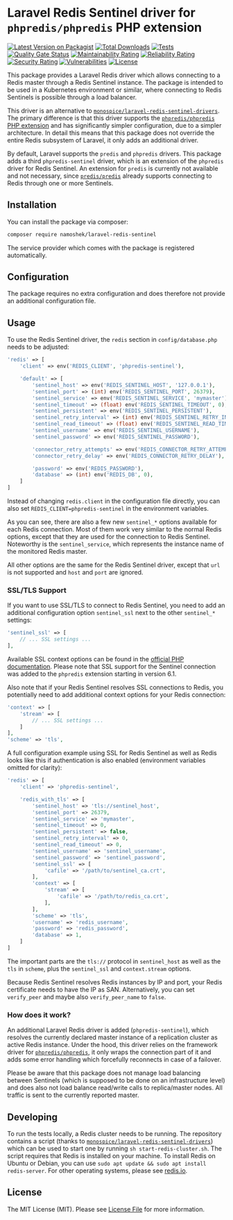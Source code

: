 # Laravel Redis Sentinel driver for `phpredis/phpredis` PHP extension

[![Latest Version on Packagist](https://img.shields.io/packagist/v/namoshek/laravel-redis-sentinel.svg?style=flat-square)](https://packagist.org/packages/namoshek/laravel-redis-sentinel)
[![Total Downloads](https://img.shields.io/packagist/dt/namoshek/laravel-redis-sentinel.svg?style=flat-square)](https://packagist.org/packages/namoshek/laravel-redis-sentinel)
[![Tests](https://github.com/Namoshek/laravel-redis-sentinel/workflows/Tests/badge.svg)](https://github.com/Namoshek/laravel-redis-sentinel/actions?query=workflow%3ATests)
[![Quality Gate Status](https://sonarcloud.io/api/project_badges/measure?project=namoshek_laravel-redis-sentinel&metric=alert_status)](https://sonarcloud.io/dashboard?id=namoshek_laravel-redis-sentinel)
[![Maintainability Rating](https://sonarcloud.io/api/project_badges/measure?project=namoshek_laravel-redis-sentinel&metric=sqale_rating)](https://sonarcloud.io/dashboard?id=namoshek_laravel-redis-sentinel)
[![Reliability Rating](https://sonarcloud.io/api/project_badges/measure?project=namoshek_laravel-redis-sentinel&metric=reliability_rating)](https://sonarcloud.io/dashboard?id=namoshek_laravel-redis-sentinel)
[![Security Rating](https://sonarcloud.io/api/project_badges/measure?project=namoshek_laravel-redis-sentinel&metric=security_rating)](https://sonarcloud.io/dashboard?id=namoshek_laravel-redis-sentinel)
[![Vulnerabilities](https://sonarcloud.io/api/project_badges/measure?project=namoshek_laravel-redis-sentinel&metric=vulnerabilities)](https://sonarcloud.io/dashboard?id=namoshek_laravel-redis-sentinel)
[![License](https://poser.pugx.org/namoshek/laravel-redis-sentinel/license)](https://packagist.org/packages/namoshek/laravel-redis-sentinel)

This package provides a Laravel Redis driver which allows connecting to a Redis master through a Redis Sentinel instance.
The package is intended to be used in a Kubernetes environment or similar, where connecting to Redis Sentinels is possible through a load balancer.

This driver is an alternative to [`monospice/laravel-redis-sentinel-drivers`](https://github.com/monospice/laravel-redis-sentinel-drivers).
The primary difference is that this driver supports the [`phpredis/phpredis` PHP extension](https://github.com/phpredis/phpredis)
and has significantly simpler configuration, due to a simpler architecture.
In detail this means that this package does not override the entire Redis subsystem of Laravel, it only adds an additional driver.

By default, Laravel supports the `predis` and `phpredis` drivers. This package adds a third `phpredis-sentinel` driver,
which is an extension of the `phpredis` driver for Redis Sentinel.
An extension for `predis` is currently not available and not necessary, since [`predis/predis`](https://github.com/predis/predis) already supports
connecting to Redis through one or more Sentinels.

## Installation

You can install the package via composer:

```bash
composer require namoshek/laravel-redis-sentinel
```

The service provider which comes with the package is registered automatically.

## Configuration

The package requires no extra configuration and does therefore not provide an additional configuration file.

## Usage

To use the Redis Sentinel driver, the `redis` section in `config/database.php` needs to be adjusted:

```php
'redis' => [
    'client' => env('REDIS_CLIENT', 'phpredis-sentinel'),

    'default' => [
        'sentinel_host' => env('REDIS_SENTINEL_HOST', '127.0.0.1'),
        'sentinel_port' => (int) env('REDIS_SENTINEL_PORT', 26379),
        'sentinel_service' => env('REDIS_SENTINEL_SERVICE', 'mymaster'),
        'sentinel_timeout' => (float) env('REDIS_SENTINEL_TIMEOUT', 0),
        'sentinel_persistent' => env('REDIS_SENTINEL_PERSISTENT'),
        'sentinel_retry_interval' => (int) env('REDIS_SENTINEL_RETRY_INTERVAL', 0),
        'sentinel_read_timeout' => (float) env('REDIS_SENTINEL_READ_TIMEOUT', 0),
        'sentinel_username' => env('REDIS_SENTINEL_USERNAME'),
        'sentinel_password' => env('REDIS_SENTINEL_PASSWORD'),

        'connector_retry_attempts' => env('REDIS_CONNECTOR_RETRY_ATTEMPTS'),
        'connector_retry_delay' => env('REDIS_CONNECTOR_RETRY_DELAY'),

        'password' => env('REDIS_PASSWORD'),
        'database' => (int) env('REDIS_DB', 0),
    ]
]
```

Instead of changing `redis.client` in the configuration file directly, you can also set `REDIS_CLIENT=phpredis-sentinel` in the environment variables.

As you can see, there are also a few new `sentinel_*` options available for each Redis connection.
Most of them work very similar to the normal Redis options, except that they are used for the connection to Redis Sentinel.
Noteworthy is the `sentinel_service`, which represents the instance name of the monitored Redis master.

All other options are the same for the Redis Sentinel driver, except that `url` is not supported and `host` and `port` are ignored.

### SSL/TLS Support

If you want to use SSL/TLS to connect to Redis Sentinel, you need to add an additional configuration option `sentinel_ssl` next to the other `sentinel_*` settings:

```php
'sentinel_ssl' => [
    // ... SSL settings ...
],
```

Available SSL context options can be found in the [official PHP documentation](https://www.php.net/manual/en/context.ssl.php). Please note that SSL support for the Sentinel connection was added to the `phpredis` extension starting in version 6.1.

Also note that if your Redis Sentinel resolves SSL connections to Redis, you potentially need to add additional context options for your Redis connection:

```php
'context' => [
    'stream' => [
        // ... SSL settings ...
    ]
],
'scheme' => 'tls',
```

A full configuration example using SSL for Redis Sentinel as well as Redis looks like this if authentication is also enabled (environment variables omitted for clarity):

```php
'redis' => [
    'client' => 'phpredis-sentinel',

    'redis_with_tls' => [
        'sentinel_host' => 'tls://sentinel_host',
        'sentinel_port' => 26379,
        'sentinel_service' => 'mymaster',
        'sentinel_timeout' => 0,
        'sentinel_persistent' => false,
        'sentinel_retry_interval' => 0,
        'sentinel_read_timeout' => 0,
        'sentinel_username' => 'sentinel_username',
        'sentinel_password' => 'sentinel_password',
        'sentinel_ssl' => [
            'cafile' => '/path/to/sentinel_ca.crt',
        ],
        'context' => [
            'stream' => [
                'cafile' => '/path/to/redis_ca.crt',
            ],
        ],
        'scheme' => 'tls',
        'username' => 'redis_username',
        'password' => 'redis_password',
        'database' => 1,
    ]
]
```

The important parts are the `tls://` protocol in `sentinel_host` as well as the `tls` in `scheme`, plus the `sentinel_ssl` and `context.stream` options.

Because Redis Sentinel resolves Redis instances by IP and port, your Redis certificate needs to have the IP as SAN. Alternatively, you can set `verify_peer` and maybe also `verify_peer_name` to `false`.

### How does it work?

An additional Laravel Redis driver is added (`phpredis-sentinel`), which resolves the currently declared master instance of a replication
cluster as active Redis instance. Under the hood, this driver relies on the framework driver for [`phpredis/phpredis`](https://github.com/phpredis/phpredis),
it only wraps the connection part of it and adds some error handling which forcefully reconnects in case of a failover.

Please be aware that this package does not manage load balancing between Sentinels (which is supposed to be done on an infrastructure level)
and does also not load balance read/write calls to replica/master nodes. All traffic is sent to the currently reported master.

## Developing

To run the tests locally, a Redis cluster needs to be running.
The repository contains a script (thanks to [`monospice/laravel-redis-sentinel-drivers`](https://github.com/monospice/laravel-redis-sentinel-drivers))
which can be used to start one by running `sh start-redis-cluster.sh`.
The script requires that Redis is installed on your machine. To install Redis on Ubuntu or Debian,
you can use `sudo apt update && sudo apt install redis-server`. For other operating systems, please see [redis.io](https://redis.io/).

## License

The MIT License (MIT). Please see [License File](LICENSE.md) for more information.
